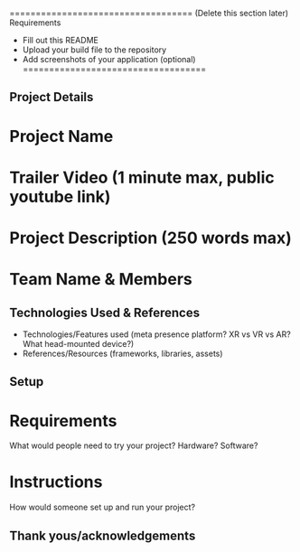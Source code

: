===================================
(Delete this section later)
Requirements
- Fill out this README
- Upload your build file to the repository
- Add screenshots of your application (optional)
===================================

## Project Details 
# Project Name

# Trailer Video (1 minute max, public youtube link)

# Project Description (250 words max)

# Team Name & Members


## Technologies Used & References
- Technologies/Features used (meta presence platform? XR vs VR vs AR? What head-mounted device?)
- References/Resources (frameworks, libraries, assets)

## Setup
# Requirements 
What would people need to try your project? Hardware? Software?

# Instructions
How would someone set up and run your project?


## Thank yous/acknowledgements 

